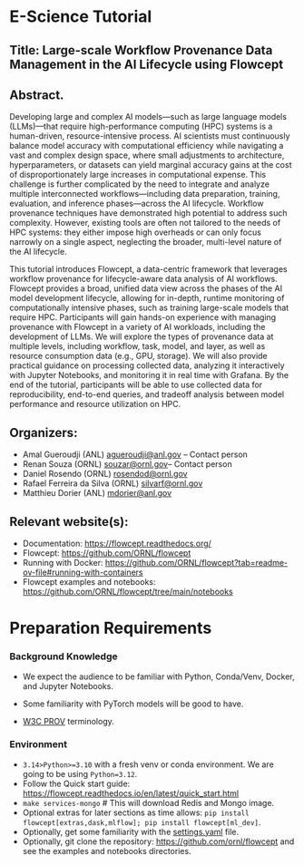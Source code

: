 # E-Science Tutorial

## Title: Large-scale Workflow Provenance Data Management in the AI Lifecycle using Flowcept

## Abstract. 

Developing large and complex AI models—such as large language models (LLMs)—that require high-performance computing (HPC) systems is a human-driven, resource-intensive process. AI scientists must continuously balance model accuracy with computational efficiency while navigating a vast and complex design space, where small adjustments to architecture, hyperparameters, or datasets can yield marginal accuracy gains at the cost of disproportionately large increases in computational expense. This challenge is further complicated by the need to integrate and analyze multiple interconnected workflows—including data preparation, training, evaluation, and inference phases—across the AI lifecycle. Workflow provenance techniques have demonstrated high potential to address such complexity. However, existing tools are often not tailored to the needs of HPC systems: they either impose high overheads or can only focus narrowly on a single aspect, neglecting the broader, multi-level nature of the AI lifecycle.

This tutorial introduces Flowcept, a data-centric framework that leverages workflow provenance for lifecycle-aware data analysis of AI workflows. Flowcept provides a broad, unified data view across the phases of the AI model development lifecycle, allowing for in-depth, runtime monitoring of computationally intensive phases, such as training large-scale models that require HPC. Participants will gain hands-on experience with managing provenance with Flowcept in a variety of AI workloads, including the development of LLMs. We will explore the types of provenance data at multiple levels, including workflow, task, model, and layer, as well as resource consumption data (e.g., GPU, storage). We will also provide practical guidance on processing collected data, analyzing it interactively with Jupyter Notebooks, and monitoring it in real time with Grafana. By the end of the tutorial, participants will be able to use collected data for reproducibility, end-to-end queries, and tradeoff analysis between model performance and resource utilization on HPC.

## Organizers:
- Amal Gueroudji (ANL) agueroudji@anl.gov – Contact person
- Renan Souza (ORNL) souzar@ornl.gov– Contact person
- Daniel Rosendo (ORNL) rosendod@ornl.gov
- Rafael Ferreira da Silva (ORNL) silvarf@ornl.gov
- Matthieu Dorier (ANL) mdorier@anl.gov

## Relevant website(s):
- Documentation: https://flowcept.readthedocs.org/
- Flowcept: https://github.com/ORNL/flowcept
- Running with Docker: https://github.com/ORNL/flowcept?tab=readme-ov-file#running-with-containers 
- Flowcept examples and notebooks: https://github.com/ORNL/flowcept/tree/main/notebooks

# Preparation Requirements

### Background Knowledge

- We expect the audience to be familiar with Python, Conda/Venv, Docker, and Jupyter Notebooks.
- Some familiarity with PyTorch models will be good to have.

- [W3C PROV](https://www.w3.org/TR/prov-overview/) terminology.

### Environment

- `3.14>Python>=3.10` with a fresh venv or conda environment. We are going to be using `Python=3.12`.
- Follow the Quick start guide: https://flowcept.readthedocs.io/en/latest/quick_start.html
- `make services-mongo` # This will download Redis and Mongo image.
- Optional extras for later sections as time allows: `pip install flowcept[extras,dask,mlflow]; pip install flowcept[ml_dev]`. 
- Optionally, get some familiarity with the [settings.yaml](https://github.com/ORNL/flowcept/blob/main/resources/sample_settings.yaml) file.
- Optionally, git clone the repository: https://github.com/ornl/flowcept and see the examples and notebooks directories.
